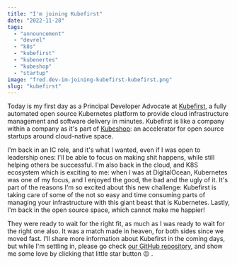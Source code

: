 ```yaml
---
title: "I'm joining Kubefirst"
date: "2022-11-28"
tags: 
  - "announcement"
  - "devrel"
  - "k8s"
  - "kubefirst"
  - "kubenertes"
  - "kubeshop"
  - "startup"
image: "fred.dev-im-joining-kubefirst-kubefirst.png"
slug: "kubefirst"
---
```


Today is my first day as a Principal Developer Advocate at [Kubefirst](https://kubefirst.io), a fully automated open source Kubernetes platform to provide cloud infrastructure management and software delivery in minutes. Kubefirst is like a company within a company as it's part of [Kubeshop](https://kubeshop.io): an accelerator for open source startups around cloud-native space.

I'm back in an IC role, and it's what I wanted, even if I was open to leadership ones: I'll be able to focus on making shit happens, while still helping others be successful. I'm also back in the cloud, and K8S ecosystem which is exciting to me: when I was at DigitalOcean, Kubernetes was one of my focus, and I enjoyed the good, the bad and the ugly of it. It's part of the reasons I'm so excited about this new challenge: Kubefirst is taking care of some of the not so easy and time consuming parts of managing your infrastructure with this giant beast that is Kubernetes. Lastly, I'm back in the open source space, which cannot make me happier!

They were ready to wait for the right fit, as much as I was ready to wait for the right one also. It was a match made in heaven, for both sides since we moved fast. I'll share more information about Kubefirst in the coming days, but while I'm settling in, please go check [our GitHub repository](https://github.com/kubefirst/kubefirst), and show me some love by clicking that little star button 😉 .
